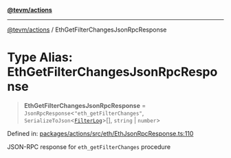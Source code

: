 [**@tevm/actions**](../README.md)

***

[@tevm/actions](../globals.md) / EthGetFilterChangesJsonRpcResponse

# Type Alias: EthGetFilterChangesJsonRpcResponse

> **EthGetFilterChangesJsonRpcResponse** = `JsonRpcResponse`\<`"eth_getFilterChanges"`, `SerializeToJson`\<[`FilterLog`](FilterLog.md)\>[], `string` \| `number`\>

Defined in: [packages/actions/src/eth/EthJsonRpcResponse.ts:110](https://github.com/evmts/tevm-monorepo/blob/main/packages/actions/src/eth/EthJsonRpcResponse.ts#L110)

JSON-RPC response for `eth_getFilterChanges` procedure
